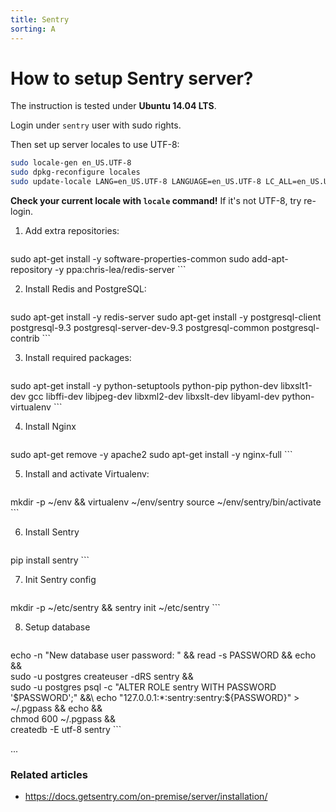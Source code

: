 ```yaml
---
title: Sentry
sorting: A
---
```


How to setup Sentry server?
===========================

The instruction is tested under **Ubuntu 14.04 LTS**.

Login under `sentry` user with sudo rights.

Then set up server locales to use UTF-8:

```bash
sudo locale-gen en_US.UTF-8
sudo dpkg-reconfigure locales
sudo update-locale LANG=en_US.UTF-8 LANGUAGE=en_US.UTF-8 LC_ALL=en_US.UTF-8
```

**Check your current locale with `locale` command!** If it's not UTF-8, try re-login.

1. Add extra repositories:

    ```bash
sudo apt-get install -y software-properties-common
sudo add-apt-repository -y ppa:chris-lea/redis-server
    ```

2. Install Redis and PostgreSQL:

    ```bash
sudo apt-get install -y redis-server
sudo apt-get install -y postgresql-client postgresql-9.3 postgresql-server-dev-9.3 postgresql-common postgresql-contrib
    ```

3. Install required packages:

    ```bash
sudo apt-get install -y python-setuptools python-pip python-dev libxslt1-dev gcc libffi-dev libjpeg-dev libxml2-dev libxslt-dev libyaml-dev python-virtualenv
    ```

4. Install Nginx

    ```bash
sudo apt-get remove -y apache2
sudo apt-get install -y nginx-full
    ```

5. Install and activate Virtualenv:

    ```bash
mkdir -p ~/env && virtualenv ~/env/sentry
source ~/env/sentry/bin/activate
    ```

6. Install Sentry

    ```bash
pip install sentry
    ```

7. Init Sentry config

    ```bash
mkdir -p ~/etc/sentry && sentry init ~/etc/sentry
    ```

8. Setup database

    ```bash
echo -n "New database user password: " && read -s PASSWORD && echo &&\
sudo -u postgres createuser -dRS sentry &&\
sudo -u postgres psql -c "ALTER ROLE sentry WITH PASSWORD '$PASSWORD';" &&\
echo "127.0.0.1:*:sentry:sentry:${PASSWORD}" > ~/.pgpass && echo &&\
chmod 600 ~/.pgpass &&\
createdb -E utf-8 sentry
    ```

...

### Related articles

- https://docs.getsentry.com/on-premise/server/installation/
